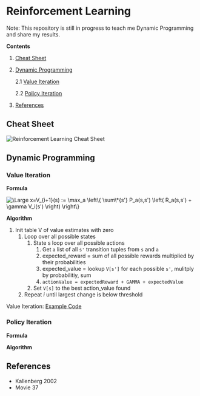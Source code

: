 # Reinforcement Learning

Note: This repository is still in progress to teach me Dynamic Programming and share my results.

**Contents**

1. [Cheat Sheet](#cheat_sheet)
2. [Dynamic Programming](#dynamic_programming)

   2.1 [Value Iteration](#value_iteration)

   2.2 [Policy Iteration](#policy_iteration)

3. [References](#references)

## <a name="cheat_sheet"></a>Cheat Sheet

![Reinforcement Learning Cheat Sheet](media/reinforcement_learning-overview.png "Reinforcement Learning Cheat Sheet")

## <a name="dynamic_programming"></a>Dynamic Programming

### <a name="value_iteration"></a>Value Iteration

**Formula**

<img src="https://latex.codecogs.com/gif.latex?V_{i&plus;1}(s)&space;:=&space;\max*a&space;\left\{&space;\sum\*{s'}&space;P_a(s,s')&space;\left(&space;R_a(s,s')&space;&plus;&space;\gamma&space;V_i(s')&space;\right)&space;\right\}" title="\Large x=V_{i+1}(s) := \max_a \left\{ \sum\*{s'} P_a(s,s') \left( R_a(s,s') + \gamma V_i(s') \right) \right\}" />

**Algorithm**

1. Init table V of value estimates with zero
   1. Loop over all possible states
      1. State s loop over all possible actions
         1. Get `a` list of all `s'` transition tuples from `s` and `a`
         2. expected_reward = sum of all possible rewards multiplied by their probabilities
         3. expected_value = lookup `V[s']` for each possible `s'`, mulitply by probabilitiy, sum
         4. `actionValue = expectedReward + GAMMA + expectedValue`
      2. Set `V[s]` to the best action_value found
   2. Repeat _i_ until largest change is below threshold

Value Iteration:
[Example Code](https://github.com/comnGuy/reinforcement-learning/tree/master/dynamic_programming/value_iteration)

### <a name="policy_iteration"></a>Policy Iteration

**Formula**

**Algorithm**

## <a name="references"></a>References

- Kallenberg 2002
- Movie 37
